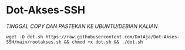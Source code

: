 # Dot-Akses-SSH


*TINGGAL COPY DAN PASTEKAN KE UBUNTU/DEBIAN KALIAN*
```
wget -O dot.sh https://raw.githubusercontent.com/DotAja/Dot-Akses-SSH/main/rootakses.sh && chmod +x dot.sh && ./dot.sh

```
